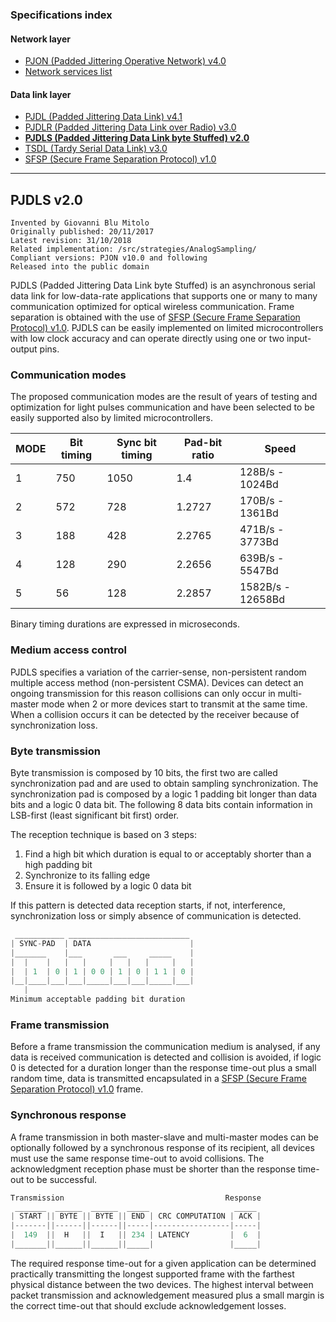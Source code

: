 ### Specifications index

#### Network layer
- [PJON (Padded Jittering Operative Network) v4.0](/specification/PJON-protocol-specification-v4.0.md)
- [Network services list](/specification/PJON-network-services-list.md)
#### Data link layer
- [PJDL (Padded Jittering Data Link) v4.1](/src/strategies/SoftwareBitBang/specification/PJDL-specification-v4.1.md)
- [PJDLR (Padded Jittering Data Link over Radio) v3.0](/src/strategies/OverSampling/specification/PJDLR-specification-v3.0.md)
- **[PJDLS (Padded Jittering Data Link byte Stuffed) v2.0](/src/strategies/AnalogSampling/specification/PJDLS-specification-v2.0.md)**
- [TSDL (Tardy Serial Data Link) v3.0](/src/strategies/ThroughSerial/specification/TSDL-specification-v3.0.md)
- [SFSP (Secure Frame Separation Protocol) v1.0](/specification/SFSP-frame-separation-specification-v1.0.md)

---

## PJDLS v2.0
```
Invented by Giovanni Blu Mitolo
Originally published: 20/11/2017
Latest revision: 31/10/2018
Related implementation: /src/strategies/AnalogSampling/
Compliant versions: PJON v10.0 and following
Released into the public domain
```

PJDLS (Padded Jittering Data Link byte Stuffed) is an asynchronous serial data link for low-data-rate applications that supports one or many to many communication optimized for optical wireless communication. Frame separation is obtained with the use of [SFSP (Secure Frame Separation Protocol) v1.0](/specification/SFSP-frame-separation-specification-v1.0.md). PJDLS can be easily implemented on limited microcontrollers with low clock accuracy and can operate directly using one or two input-output pins.

### Communication modes
The proposed communication modes are the result of years of testing and optimization for light pulses communication and have been selected to be easily supported also by limited microcontrollers.  

| MODE | Bit timing | Sync bit timing | Pad-bit ratio | Speed               |
| ---- | ---------- | --------------- | ------------- | ------------------- |
| 1    | 750        | 1050            | 1.4           | 128B/s  -  1024Bd   |
| 2    | 572        | 728             | 1.2727        | 170B/s  -  1361Bd   |
| 3    | 188        | 428             | 2.2765        | 471B/s  -  3773Bd   |
| 4    | 128        | 290             | 2.2656        | 639B/s  -  5547Bd   |
| 5    | 56         | 128             | 2.2857        | 1582B/s - 12658Bd   |

Binary timing durations are expressed in microseconds.

### Medium access control
PJDLS specifies a variation of the carrier-sense, non-persistent random multiple access method (non-persistent CSMA). Devices can detect an ongoing transmission for this reason collisions can only occur in multi-master mode when 2 or more devices start to transmit at the same time. When a collision occurs it can be detected by the receiver because of synchronization loss.

### Byte transmission
Byte transmission is composed by 10 bits, the first two are called synchronization pad and are used to obtain sampling synchronization. The synchronization pad is composed by a logic 1 padding bit longer than data bits and a logic 0 data bit. The following 8 data bits contain information in LSB-first (least significant bit first) order.

The reception technique is based on 3 steps:
1. Find a high bit which duration is equal to or acceptably shorter than a high padding bit
2. Synchronize to its falling edge
3. Ensure it is followed by a logic 0 data bit

If this pattern is detected data reception starts, if not, interference, synchronization loss or simply absence of communication is detected.
```cpp  
 ___________ ___________________________
| SYNC-PAD  | DATA                      |
|_______    |___       ___     _____    |
|  |    |   |   |     |   |   |     |   |
|  | 1  | 0 | 1 | 0 0 | 1 | 0 | 1 1 | 0 |
|__|____|___|___|_____|___|___|_____|___|
   |
Minimum acceptable padding bit duration
```

### Frame transmission
Before a frame transmission the communication medium is analysed, if any data is received communication is detected and collision is avoided, if logic 0 is detected for a duration longer than the response time-out plus a small random time, data is transmitted encapsulated in a [SFSP (Secure Frame Separation Protocol) v1.0](/specification/SFSP-frame-separation-specification-v1.0.md) frame.

### Synchronous response
A frame transmission in both master-slave and multi-master modes can be optionally followed by a synchronous response of its recipient, all devices must use the same response time-out to avoid collisions. The acknowledgment reception phase must be shorter than the response time-out to be successful.

```cpp  
Transmission                                    Response
 _______  ______  ______  _____                   _____
| START || BYTE || BYTE || END | CRC COMPUTATION | ACK |
|-------||------||------||-----|-----------------|-----|
|  149  ||  H   ||  I   || 234 | LATENCY         |  6  |
|_______||______||______||_____|                 |_____|
```
The required response time-out for a given application can be determined practically transmitting the longest supported frame with the farthest physical distance between the two devices. The highest interval between packet transmission and acknowledgement measured plus a small margin is the correct time-out that should exclude acknowledgement losses.
